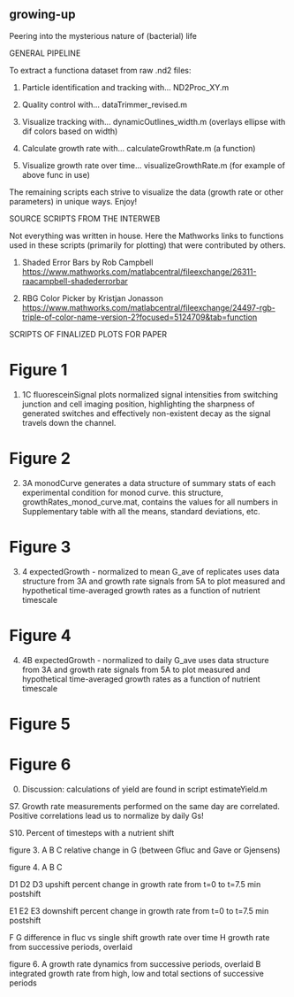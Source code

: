 ## growing-up
Peering into the mysterious nature of (bacterial) life




GENERAL PIPELINE

To extract a functiona dataset from raw .nd2 files:

1. Particle identification and tracking with...            ND2Proc_XY.m
2. Quality control with...                        dataTrimmer_revised.m
3. Visualize tracking with...					dynamicOutlines_width.m  (overlays ellipse with dif colors 																		     based on width)

4. Calculate growth rate with...                  calculateGrowthRate.m  (a function)
5. Visualize growth rate over time...             visualizeGrowthRate.m  (for example of above func in use)


The remaining scripts each strive to visualize the data (growth rate or other parameters) in unique ways.
Enjoy!







SOURCE SCRIPTS FROM THE INTERWEB

Not everything was written in house. Here the Mathworks links to functions used in these scripts (primarily for plotting) that were contributed by others.

1. Shaded Error Bars by Rob Campbell
https://www.mathworks.com/matlabcentral/fileexchange/26311-raacampbell-shadederrorbar

2. RBG Color Picker by Kristjan Jonasson
https://www.mathworks.com/matlabcentral/fileexchange/24497-rgb-triple-of-color-name-version-2?focused=5124709&tab=function




SCRIPTS OF FINALIZED PLOTS FOR PAPER

# Figure 1

1. 1C fluoresceinSignal
plots normalized signal intensities from switching junction and cell imaging position, highlighting the sharpness of generated switches and effectively non-existent decay as the signal travels down the channel.
 

# Figure 2
2. 3A monodCurve
generates a data structure of summary stats of each experimental condition for monod curve. this structure, growthRates_monod_curve.mat, contains the values for all numbers in Supplementary table with all the means, standard deviations, etc.


# Figure 3
3. 4 expectedGrowth - normalized to mean G_ave of replicates
uses data structure from 3A and growth rate signals from 5A to plot measured and hypothetical time-averaged growth rates as a function of nutrient timescale


# Figure 4
4. 4B expectedGrowth - normalized to daily G_ave
uses data structure from 3A and growth rate signals from 5A to plot measured and hypothetical time-averaged growth rates as a function of nutrient timescale


# Figure 5

# Figure 6


0. Discussion: calculations of yield are found in script estimateYield.m


S7. Growth rate measurements performed on the same day are correlated.
	Positive correlations lead us to normalize by daily Gs!

S10. Percent of timesteps with a nutrient shift


figure 3.
A
B
C relative change in G (between Gfluc and Gave or Gjensens)


figure 4. 
A
B
C

D1
D2
D3 upshift percent change in growth rate from t=0 to t=7.5 min postshift

E1
E2
E3 downshift percent change in growth rate from t=0 to t=7.5 min postshift

F
G  difference in fluc vs single shift growth rate over time
H  growth rate from successive periods, overlaid


figure 6.
A  growth rate dynamics from successive periods, overlaid
B  integrated growth rate from high, low and total sections of successive periods
